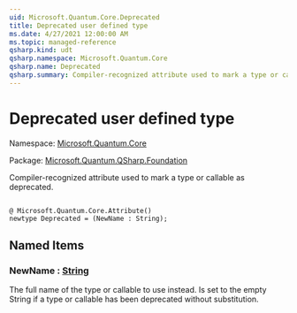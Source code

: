 ```yaml
---
uid: Microsoft.Quantum.Core.Deprecated
title: Deprecated user defined type
ms.date: 4/27/2021 12:00:00 AM
ms.topic: managed-reference
qsharp.kind: udt
qsharp.namespace: Microsoft.Quantum.Core
qsharp.name: Deprecated
qsharp.summary: Compiler-recognized attribute used to mark a type or callable as deprecated.
---
```


# Deprecated user defined type

Namespace: [Microsoft.Quantum.Core](xref:Microsoft.Quantum.Core)

Package: [Microsoft.Quantum.QSharp.Foundation](https://nuget.org/packages/Microsoft.Quantum.QSharp.Foundation)


Compiler-recognized attribute used to mark a type or callable as deprecated.

```qsharp

@ Microsoft.Quantum.Core.Attribute()
newtype Deprecated = (NewName : String);
```



## Named Items

### NewName : [String](xref:microsoft.quantum.qsharp.valueliterals#string-literals)

The full name of the type or callable to use instead.Is set to the empty String if a type or callable has been deprecated without substitution.